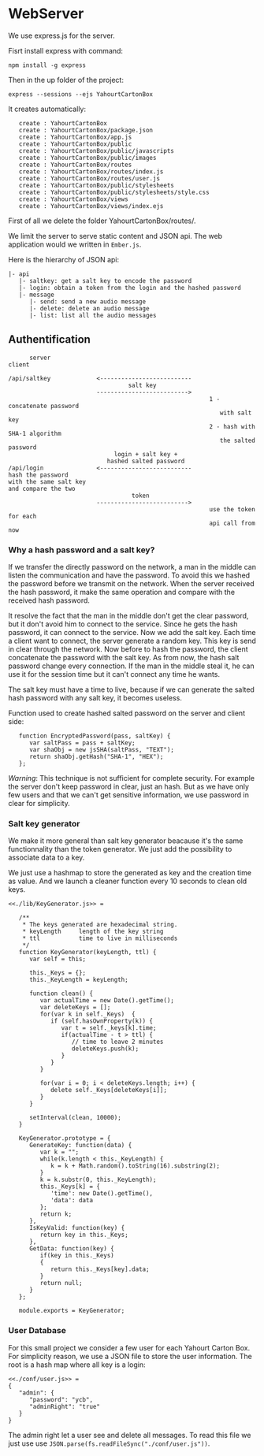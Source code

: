 WebServer
=========


We use express.js for the server.

Fisrt install express with command:

```
npm install -g express
```

Then in the up folder of the project:

```
express --sessions --ejs YahourtCartonBox
```

It creates automatically: 

```
   create : YahourtCartonBox
   create : YahourtCartonBox/package.json
   create : YahourtCartonBox/app.js
   create : YahourtCartonBox/public
   create : YahourtCartonBox/public/javascripts
   create : YahourtCartonBox/public/images
   create : YahourtCartonBox/routes
   create : YahourtCartonBox/routes/index.js
   create : YahourtCartonBox/routes/user.js
   create : YahourtCartonBox/public/stylesheets
   create : YahourtCartonBox/public/stylesheets/style.css
   create : YahourtCartonBox/views
   create : YahourtCartonBox/views/index.ejs
```

First of all we delete the folder YahourtCartonBox/routes/.

We limit the server to serve static content and JSON api. The web application would we written in `Ember.js`. 

Here is the hierarchy of JSON api:

```
|- api
   |- saltkey: get a salt key to encode the password
   |- login: obtain a token from the login and the hashed password
   |- message
      |- send: send a new audio message
      |- delete: delete an audio message
      |- list: list all the audio messages
```

Authentification
----------------

```
      server                                                     client

/api/saltkey             <--------------------------     
                                  salt key
                         --------------------------> 
                                                         1 - concatenate password 
                                                            with salt key
                                                         2 - hash with SHA-1 algorithm
                                                            the salted password
                              login + salt key + 
                            hashed salted password
/api/login               <--------------------------
hash the password
with the same salt key
and compare the two
                                   token
                         --------------------------> 
                                                         use the token for each
                                                         api call from now
```

### Why a hash password and a salt key?

If we transfer the directly password on the network, a man in the middle can listen the communication and have the password. To avoid this we hashed the password before we transmit on the network. When the server received the hash password, it make the same operation and compare with the received hash password.

It resolve the fact that the man in the middle don't get the clear password, but it don't avoid him to connect to the service. Since he gets the hash password, it can connect to the service. Now we add the salt key. Each time a client want to connect, the server generate a random key. This key is send in clear through the network. Now before to hash the password, the client concatenate the password with the salt key. As from now, the hash salt password change every connection. If the man in the middle steal it, he can use it for the session time but it can't connect any time he wants.

The salt key must have a time to live, because  if we can generate the salted hash password with any salt key, it becomes useless.

Function used to create hashed salted password on the server and client side:

```
   function EncryptedPassword(pass, saltKey) {
      var saltPass = pass + saltKey;
      var shaObj = new jsSHA(saltPass, "TEXT");
      return shaObj.getHash("SHA-1", "HEX");
   };
```

_Warning_: This technique is not sufficient for complete security. For example the server don't keep password in clear, just an hash. But as we have only few users and that we can't get sensitive information, we use password in clear for simplicity.

### Salt key generator

   We make it more general than salt key generator beacause it's the same functionnality than the token generator. We just add the possibility to associate data to a key.

   We just use a hashmap to store the generated as key and the creation time as value. And we launch a cleaner function every 10 seconds to clean old keys.

```
<<./lib/KeyGenerator.js>> =

   /**
    * The keys generated are hexadecimal string.
    * keyLength     length of the key string
    * ttl           time to live in milliseconds
    */
   function KeyGenerator(keyLength, ttl) {
      var self = this;

      this._Keys = {};
      this._KeyLength = keyLength;

      function clean() {
         var actualTime = new Date().getTime();
         var deleteKeys = [];
         for(var k in self._Keys)  {
            if (self.hasOwnProperty(k)) {
               var t = self._keys[k].time;
               if(actualTime - t > ttl) {
                  // time to leave 2 minutes
                  deleteKeys.push(k);
               }
            }
         }

         for(var i = 0; i < deleteKeys.length; i++) {
            delete self._Keys[deleteKeys[i]];
         }
      }

      setInterval(clean, 10000);
   }

   KeyGenerator.prototype = {
      GenerateKey: function(data) {
         var k = "";
         while(k.length < this._KeyLength) {
            k = k + Math.random().toString(16).substring(2);
         }
         k = k.substr(0, this._KeyLength);
         this._Keys[k] = {
            'time': new Date().getTime(),
            'data': data
         };
         return k;
      },
      IsKeyValid: function(key) {
         return key in this._Keys;
      },
      GetData: function(key) {
         if(key in this._Keys)
         {
            return this._Keys[key].data;
         }
         return null;
      }
   };

   module.exports = KeyGenerator;

```

### User Database

For this small project we consider a few user for each Yahourt Carton Box. For simplicity reason, we use a JSON file to store the user information. The root is a hash map where all key is a login:

```
<<./conf/user.js>> =
{
   "admin": {
      "password": "ycb",
      "adminRight": "true"
   }
}
```
The admin right let a user see and delete all messages. To read this file we just use use `JSON.parse(fs.readFileSync("./conf/user.js"))`.
